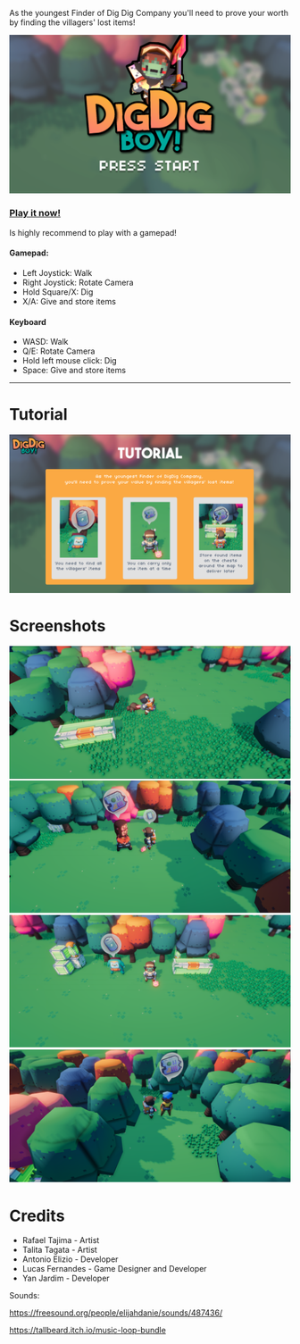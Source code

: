 
As the youngest Finder of Dig Dig Company you'll need to prove your worth by finding the villagers' lost items!

![Dig dig boy logo](/Assets/Resources/Textures/bg.png)

### [Play it now!](https://taj-tajima.itch.io/dig-dig-boy)

Is highly recommend to play with a gamepad!

#### Gamepad:
- Left Joystick: Walk
- Right Joystick: Rotate Camera
- Hold Square/X: Dig
- X/A: Give and store items

#### Keyboard
- WASD: Walk
- Q/E: Rotate Camera
- Hold left mouse click: Dig
- Space: Give and store items
-----------------------------------

# Tutorial
![Dig dig boy tutorial 1](/Assets/Resources/Textures/tutorial2.png?raw=true)

# Screenshots
![Dig dig boy screenshot 1](/Assets/Screenshots/1.png?raw=true)
![Dig dig boy screenshot 2](/Assets/Screenshots/2.png?raw=true)
![Dig dig boy screenshot 3](/Assets/Screenshots/3.png?raw=true)
![Dig dig boy screenshot 4](/Assets/Screenshots/4.png?raw=true)

# Credits

- Rafael Tajima - Artist
- Talita Tagata - Artist
- Antonio Elizio - Developer
- Lucas Fernandes - Game Designer and Developer
- Yan Jardim - Developer

Sounds:

https://freesound.org/people/elijahdanie/sounds/487436/

https://tallbeard.itch.io/music-loop-bundle
